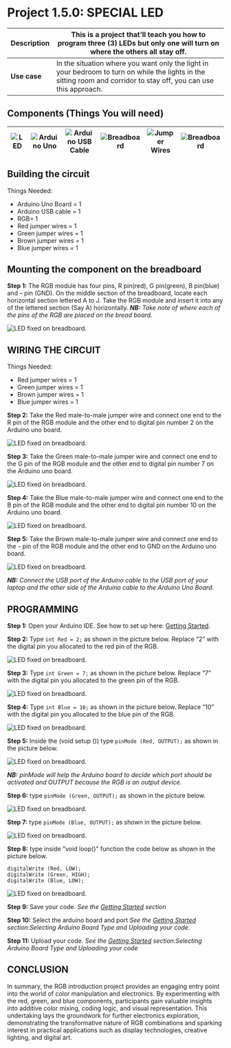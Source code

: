 # Project 1.5.0: SPECIAL LED

| **Description** | This is a project that’ll teach you how to program three (3) LEDs but only one will turn on where the others all stay off. |
|------------------|----------------------------------------------------------------|
| **Use case**     | In the situation where you want only the light in your bedroom to turn on while the lights in the sitting room and corridor to stay off, you can use this approach. |

## Components (Things You will need)

| ![LED](../../assets/components/leds.webp) | ![Arduino Uno](../../assets/components/arduino.webp) | ![Arduino USB Cable](../../assets/components/usbcable.webp) | ![Breadboard](../../assets/components/breadboard.webp) |![Jumper Wires](../../assets/components/jumperwires.webp)|![Breadboard](../../assets/components/RGB.webp)
|-------------------------|-------------------------|-------------------------|-------------------------|-------------------------|-------------------------|

## Building the circuit

Things Needed:

-	Arduino Uno Board = 1
-	Arduino USB cable = 1
-	RGB= 1
-	Red jumper wires = 1
-	Green jumper wires = 1
-	Brown jumper wires = 1
-	Blue jumper wires = 1

## Mounting the component on the breadboard

**Step 1:** The RGB module has four pins, R pin(red), G pin(green), B pin(blue) and – pin (GND). On the middle section of the breadboard, locate each horizontal section lettered A to J. Take the RGB module and insert it into any of the lettered section (Say A) horizontally. 
_**NB:** Take note of where each of the pins of the RGB are placed on the bread board._


![LED fixed on breadboard](../../assets/1.0/RGB/RGB_Intro/mount_RGB.webp).


## WIRING THE CIRCUIT

Things Needed:

-	Red jumper wires = 1
-	Green jumper wires = 1
-	Brown jumper wires = 1
-	Blue jumper wires = 1


**Step 2:** Take the Red male-to-male jumper wire and connect one end to the R pin of the RGB module and the other end to digital pin number 2 on the Arduino uno board.

![LED fixed on breadboard](../../assets/1.0/RGB/RGB_Intro/red_wire_connect.webp).

**Step 3:** Take the Green male-to-male jumper wire and connect one end to the G pin of the RGB module and the other end to digital pin number 7 on the Arduino uno board.

![LED fixed on breadboard](../../assets/1.0/RGB/RGB_Intro/green_wire_connect.webp).

**Step 4:** Take the Blue male-to-male jumper wire and connect one end to the B pin of the RGB module and the other end to digital pin number 10 on the Arduino uno board.

![LED fixed on breadboard](../../assets/1.0/RGB/RGB_Intro/blue_wire_connect.webp).

**Step 5:** Take the Brown male-to-male jumper wire and connect one end to the - pin of the RGB module and the other end to GND on the Arduino uno board.

![LED fixed on breadboard](../../assets/1.0/RGB/RGB_Intro/gnd_wire_connect.webp).

_**NB:** Connect the USB port of the Arduino cable to the USB port of your laptop and the other side of the Arduino cable to the Arduino Uno Board._


## PROGRAMMING

**Step 1:** Open your Arduino IDE. See how to set up here: [Getting Started](../../getting-started/overview.md).

**Step 2:** Type ```int Red = 2;``` as shown in the picture below. Replace “2” with the digital pin you allocated to the red pin of the RGB.

![LED fixed on breadboard](../../assets/1.0/RGB/RGB_Intro/code_1.webp).

**Step 3:** Type ```int Green = 7;``` as shown in the picture below. Replace “7” with the digital pin you allocated to the green pin of the RGB.

![LED fixed on breadboard](../../assets/1.0/RGB/RGB_Intro/code_2.webp).

**Step 4:** Type ```int Blue = 10;``` as shown in the picture below. Replace “10” with the digital pin you allocated to the blue pin of the RGB.

![LED fixed on breadboard](../../assets/1.0/RGB/RGB_Intro/code_3.webp).

**Step 5:** Inside the (void setup ()) type ```pinMode (Red, OUTPUT);``` as shown in the picture below.

![LED fixed on breadboard](../../assets/1.0/RGB/RGB_Intro/code_4.webp).

_**NB:** pinMode will help the Arduino board to decide which port should be activated and OUTPUT because the RGB is an output device._

**Step 6:** type ```pinMode (Green, OUTPUT);``` as shown in the picture below.

![LED fixed on breadboard](../../assets/1.0/RGB/RGB_Intro/code_5.webp).

**Step 7:** type ```pinMode (Blue, OUTPUT);``` as shown in the picture below.

![LED fixed on breadboard](../../assets/1.0/RGB/RGB_Intro/code_6.webp).

**Step 8:** type inside "void loop()" function the code below as shown in the picture below.

   ```
   digitalWrite (Red, LOW);
   digitalWrite (Green, HIGH);
   digitalWrite (Blue, LOW);
   ```

![LED fixed on breadboard](../../assets/1.0/RGB/RGB_Intro/code_7.webp).

**Step 9:** Save your code. _See the [Getting Started](../../getting-started/overview.md) section_

**Step 10:** Select the arduino board and port _See the [Getting Started](../../getting-started/overview.md) section:Selecting Arduino Board Type and Uploading your code_.

**Step 11:** Upload your code. _See the [Getting Started](../../getting-started/overview.md) section:Selecting Arduino Board Type and Uploading your code_

## CONCLUSION

In summary, the RGB introduction project provides an engaging entry point into the world of color manipulation and electronics. By experimenting with the red, green, and blue components, participants gain valuable insights into additive color mixing, coding logic, and visual representation. This undertaking lays the groundwork for further electronics exploration, demonstrating the transformative nature of RGB combinations and sparking interest in practical applications such as display technologies, creative lighting, and digital art.
